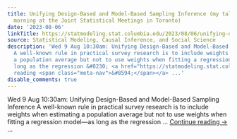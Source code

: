 ```yaml
---
title: Unifying Design-Based and Model-Based Sampling Inference (my talk this Wednesday
  morning at the Joint Statistical Meetings in Toronto)
date: '2023-08-06'
linkTitle: https://statmodeling.stat.columbia.edu/2023/08/06/unifying-design-based-and-model-based-sampling-inference-my-talk-at-the-joint-statistical-meetings-in-toronto/
source: Statistical Modeling, Causal Inference, and Social Science
description: 'Wed 9 Aug 10:30am: Unifying Design-Based and Model-Based Sampling Inference
  A well-known rule in practical survey research is to include weights when estimating
  a population average but not to use weights when fitting a regression model&#8212;as
  long as the regression &#8230; <a href="https://statmodeling.stat.columbia.edu/2023/08/06/unifying-design-based-and-model-based-sampling-inference-my-talk-at-the-joint-statistical-meetings-in-toronto/">Continue
  reading <span class="meta-nav">&#8594;</span></a> ...'
disable_comments: true
---
```

Wed 9 Aug 10:30am: Unifying Design-Based and Model-Based Sampling Inference A well-known rule in practical survey research is to include weights when estimating a population average but not to use weights when fitting a regression model&#8212;as long as the regression &#8230; <a href="https://statmodeling.stat.columbia.edu/2023/08/06/unifying-design-based-and-model-based-sampling-inference-my-talk-at-the-joint-statistical-meetings-in-toronto/">Continue reading <span class="meta-nav">&#8594;</span></a> ...